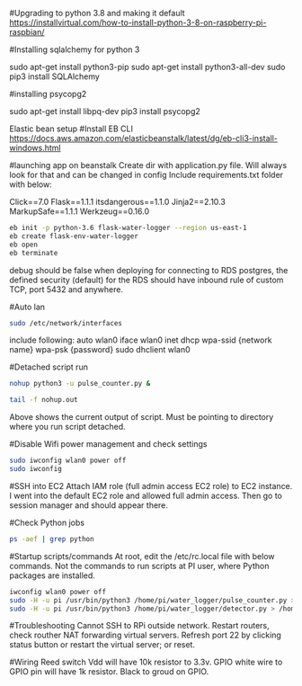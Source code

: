 #Upgrading to python 3.8 and making it default
https://installvirtual.com/how-to-install-python-3-8-on-raspberry-pi-raspbian/

#Installing sqlalchemy for python 3

sudo apt-get install python3-pip
sudo apt-get install python3-all-dev
sudo pip3 install SQLAlchemy

#installing psycopg2

sudo apt-get install libpq-dev
pip3 install psycopg2

Elastic bean setup
#Install EB CLI
https://docs.aws.amazon.com/elasticbeanstalk/latest/dg/eb-cli3-install-windows.html

#launching app on  beanstalk
Create dir with application.py file. Will always look for that and can be changed in config
Include requirements.txt folder with below:

Click==7.0
Flask==1.1.1
itsdangerous==1.1.0
Jinja2==2.10.3
MarkupSafe==1.1.1
Werkzeug==0.16.0

```bash
eb init -p python-3.6 flask-water-logger --region us-east-1
eb create flask-env-water-logger
eb open
eb terminate
```

debug should be false when deploying
for connecting to RDS postgres, the defined security (default) for the RDS should have inbound rule of custom TCP, port 5432 and anywhere. 

#Auto lan
```bash
sudo /etc/network/interfaces
```

include following:
auto wlan0
iface wlan0 inet dhcp
wpa-ssid {network name}
wpa-psk {password}
sudo dhclient wlan0


#Detached script run
```bash
nohup python3 -u pulse_counter.py &
```

```bash
tail -f nohup.out
```

Above shows the current output of script. Must be pointing to directory where you run script detached. 

#Disable Wifi power management and check settings
```bash
sudo iwconfig wlan0 power off
sudo iwconfig
```

#SSH into EC2
Attach IAM role (full admin access EC2 role) to EC2 instance. I went into the default EC2 role and allowed full admin access.
Then go to session manager and should appear there.

#Check Python jobs
```bash
ps -aef | grep python
```

#Startup scripts/commands
At root, edit the /etc/rc.local file with below commands. Not the commands to run scripts at PI user, where Python packages are installed.
```bash
iwconfig wlan0 power off
sudo -H -u pi /usr/bin/python3 /home/pi/water_logger/pulse_counter.py > /home/pi/water_logger/pulse_counter_log.log 2>&1 &
sudo -H -u pi /usr/bin/python3 /home/pi/water_logger/detector.py > /home/pi/water_logger/detector_log.log 2>&1 &
```

#Troubleshooting
Cannot SSH to RPi outside network. Restart routers, check routher NAT forwarding virtual servers. Refresh port 22 by clicking status button or restart the virtual server; or reset.

#Wiring
Reed switch Vdd will have 10k resistor to 3.3v. GPIO white wire to GPIO pin will have 1k resistor. Black to groud on GPIO.  